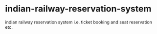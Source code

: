 # indian-railway-reservation-system
indian railway reservation system i.e. ticket booking and seat reservation  etc.
